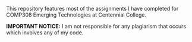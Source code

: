 This repository features most of the assignments I have completed for COMP308 
Emerging Technologies at Centennial College.

**IMPORTANT NOTICE:** I am not responsible for any plagiarism that occurs which involves any of my code.